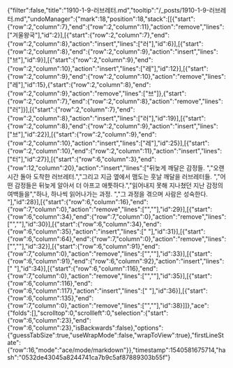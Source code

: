{"filter":false,"title":"1910-1-9-러브레터.md","tooltip":"/_posts/1910-1-9-러브레터.md","undoManager":{"mark":18,"position":18,"stack":[[{"start":{"row":2,"column":7},"end":{"row":2,"column":11},"action":"remove","lines":["겨울왕국"],"id":2}],[{"start":{"row":2,"column":7},"end":{"row":2,"column":8},"action":"insert","lines":["러"],"id":6}],[{"start":{"row":2,"column":8},"end":{"row":2,"column":9},"action":"insert","lines":["브"],"id":9}],[{"start":{"row":2,"column":9},"end":{"row":2,"column":10},"action":"insert","lines":["레"],"id":12}],[{"start":{"row":2,"column":9},"end":{"row":2,"column":10},"action":"remove","lines":["레"],"id":15},{"start":{"row":2,"column":8},"end":{"row":2,"column":9},"action":"remove","lines":["브"]},{"start":{"row":2,"column":7},"end":{"row":2,"column":8},"action":"remove","lines":["러"]}],[{"start":{"row":2,"column":7},"end":{"row":2,"column":8},"action":"insert","lines":["러"],"id":19}],[{"start":{"row":2,"column":8},"end":{"row":2,"column":9},"action":"insert","lines":["브"],"id":22}],[{"start":{"row":2,"column":9},"end":{"row":2,"column":10},"action":"insert","lines":["레"],"id":25}],[{"start":{"row":2,"column":10},"end":{"row":2,"column":11},"action":"insert","lines":["터"],"id":27}],[{"start":{"row":6,"column":3},"end":{"row":12,"column":20},"action":"insert","lines":["뒤늦게 깨달은 감정들. ","오랜 시간 돌아 도착한 러브레터.","그리고 지금 옆에서 맴도는 훗날 깨달을 러브레터들. ","어떤 감정들은 뒤늦게 알아서 더 아프고 애틋하다.","읽어내지 못해 지나쳤던 지난 감정의 여백들을","하나, 하나씩 읽어나가는 과정. ","그 과정을 겪으며 사람은 성숙한다. "],"id":28}],[{"start":{"row":6,"column":16},"end":{"row":7,"column":0},"action":"remove","lines":["",""],"id":29}],[{"start":{"row":6,"column":34},"end":{"row":7,"column":0},"action":"remove","lines":["",""],"id":30}],[{"start":{"row":6,"column":34},"end":{"row":6,"column":35},"action":"insert","lines":[" "],"id":31}],[{"start":{"row":6,"column":64},"end":{"row":7,"column":0},"action":"remove","lines":["",""],"id":32}],[{"start":{"row":6,"column":91},"end":{"row":7,"column":0},"action":"remove","lines":["",""],"id":33}],[{"start":{"row":6,"column":91},"end":{"row":6,"column":92},"action":"insert","lines":[" "],"id":34}],[{"start":{"row":6,"column":116},"end":{"row":7,"column":0},"action":"remove","lines":["",""],"id":35}],[{"start":{"row":6,"column":116},"end":{"row":6,"column":117},"action":"insert","lines":[" "],"id":36}],[{"start":{"row":6,"column":135},"end":{"row":7,"column":0},"action":"remove","lines":["",""],"id":38}]]},"ace":{"folds":[],"scrolltop":0,"scrollleft":0,"selection":{"start":{"row":6,"column":23},"end":{"row":6,"column":23},"isBackwards":false},"options":{"guessTabSize":true,"useWrapMode":false,"wrapToView":true},"firstLineState":{"row":16,"mode":"ace/mode/markdown"}},"timestamp":1540581675714,"hash":"0532de43045a8244741ca7b9c5af87889303b55f"}